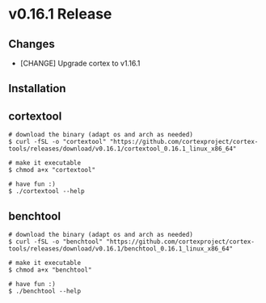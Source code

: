 # v0.16.1 Release

## Changes

* [CHANGE] Upgrade cortex to v1.16.1

## Installation

## cortextool

```console
# download the binary (adapt os and arch as needed)
$ curl -fSL -o "cortextool" "https://github.com/cortexproject/cortex-tools/releases/download/v0.16.1/cortextool_0.16.1_linux_x86_64"

# make it executable
$ chmod a+x "cortextool"

# have fun :)
$ ./cortextool --help
```

## benchtool

```console
# download the binary (adapt os and arch as needed)
$ curl -fSL -o "benchtool" "https://github.com/cortexproject/cortex-tools/releases/download/v0.16.1/benchtool_0.16.1_linux_x86_64"

# make it executable
$ chmod a+x "benchtool"

# have fun :)
$ ./benchtool --help
```
